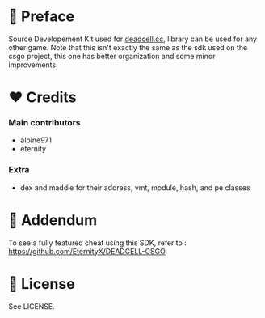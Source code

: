 # 👋 Preface
Source Developement Kit used for [deadcell.cc](https://deadcell.cc/), library can be used for any other game. Note that this isn't exactly the same as the sdk used on the csgo project, this one has better organization and some minor improvements.

#  ❤️ Credits
### Main contributors
- alpine971
- eternity

### Extra
- dex and maddie for their address, vmt, module, hash, and pe classes

# 👻 Addendum
To see a fully featured cheat using this SDK, refer to :   
https://github.com/EternityX/DEADCELL-CSGO

# 📃 License
See LICENSE.
